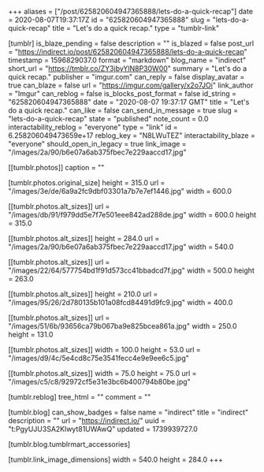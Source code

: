 +++
aliases = ["/post/625820604947365888/lets-do-a-quick-recap"]
date = 2020-08-07T19:37:17Z
id = "625820604947365888"
slug = "lets-do-a-quick-recap"
title = "Let's do a quick recap."
type = "tumblr-link"

[tumblr]
is_blaze_pending = false
description = ""
is_blazed = false
post_url = "https://indirect.io/post/625820604947365888/lets-do-a-quick-recap"
timestamp = 1596829037.0
format = "markdown"
blog_name = "indirect"
short_url = "https://tmblr.co/ZY3jbyYlN8P30W00"
summary = "Let's do a quick recap."
publisher = "imgur.com"
can_reply = false
display_avatar = true
can_blaze = false
url = "https://imgur.com/gallery/x2o7JOi"
link_author = "Imgur"
can_reblog = false
is_blocks_post_format = false
id_string = "625820604947365888"
date = "2020-08-07 19:37:17 GMT"
title = "Let's do a quick recap."
can_like = false
can_send_in_message = true
slug = "lets-do-a-quick-recap"
state = "published"
note_count = 0.0
interactability_reblog = "everyone"
type = "link"
id = 6.258206049473659e+17
reblog_key = "N8LWuTEZ"
interactability_blaze = "everyone"
should_open_in_legacy = true
link_image = "/images/2a/90/b6e07a6ab375fbec7e229aaccd17.jpg"

[[tumblr.photos]]
caption = ""

[tumblr.photos.original_size]
height = 315.0
url = "/images/3e/de/6a9a2fc9dbf03301a7b7e7ef1446.jpg"
width = 600.0

[[tumblr.photos.alt_sizes]]
url = "/images/db/91/f979dd5e7f7e501eee842ad288de.jpg"
width = 600.0
height = 315.0

[[tumblr.photos.alt_sizes]]
height = 284.0
url = "/images/2a/90/b6e07a6ab375fbec7e229aaccd17.jpg"
width = 540.0

[[tumblr.photos.alt_sizes]]
url = "/images/22/64/577754bd1f91d573cc41bbadcd7f.jpg"
width = 500.0
height = 263.0

[[tumblr.photos.alt_sizes]]
height = 210.0
url = "/images/95/26/2d780135b101a08fcd84491d9fc9.jpg"
width = 400.0

[[tumblr.photos.alt_sizes]]
url = "/images/51/6b/93656ca79b067ba9e825bcea861a.jpg"
width = 250.0
height = 131.0

[[tumblr.photos.alt_sizes]]
width = 100.0
height = 53.0
url = "/images/d9/4c/5e4cd8c75e3541fecc4e9e9ee6c5.jpg"

[[tumblr.photos.alt_sizes]]
width = 75.0
height = 75.0
url = "/images/c5/c8/92972cf5e31e3bc6b400794b80be.jpg"

[tumblr.reblog]
tree_html = ""
comment = ""

[tumblr.blog]
can_show_badges = false
name = "indirect"
title = "indirect"
description = ""
url = "https://indirect.io/"
uuid = "t:PgyUJU3SA2Klwyt81UWAwQ"
updated = 1739939727.0

[tumblr.blog.tumblrmart_accessories]

[tumblr.link_image_dimensions]
width = 540.0
height = 284.0
+++
